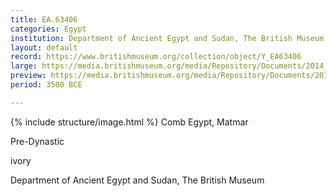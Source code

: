 ```yaml
---
title: EA.63406
categories: Egypt
institution: Department of Ancient Egypt and Sudan, The British Museum
layout: default
record: https://www.britishmuseum.org/collection/object/Y_EA63406
large: https://media.britishmuseum.org/media/Repository/Documents/2014_11/4_19/20ea0dc2_3160_4b4a_8558_a3d9013e5e74/mid_01189010_001.jpg
preview: https://media.britishmuseum.org/media/Repository/Documents/2014_11/4_19/20ea0dc2_3160_4b4a_8558_a3d9013e5e74/small_01189010_001.jpg
period: 3500 BCE

---
```

{% include structure/image.html %}
Comb
Egypt, Matmar

Pre-Dynastic

ivory

Department of Ancient Egypt and Sudan, The British Museum
